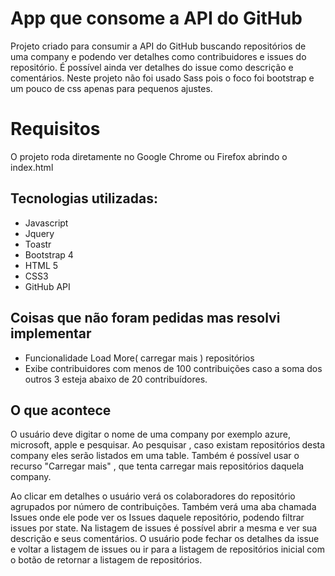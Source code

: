 # App que consome a API do GitHub

Projeto criado para consumir a API do GitHub buscando repositórios de uma company e podendo ver detalhes como contribuidores e issues do repositório.
É possível ainda ver detalhes do issue como descrição e comentários.
Neste projeto não foi usado Sass pois o foco foi bootstrap e um pouco de css apenas para pequenos ajustes.

# Requisitos
O projeto roda diretamente no Google Chrome ou Firefox abrindo o index.html

## Tecnologias utilizadas:

- Javascript
- Jquery
- Toastr
- Bootstrap 4
- HTML 5
- CSS3
- GitHub API

## Coisas que não foram pedidas mas resolvi implementar
- Funcionalidade Load More( carregar mais ) repositórios
- Exibe contribuidores com menos de 100 contribuições caso a soma dos outros 3 esteja abaixo de 20 contribuídores.

## O que acontece

O usuário deve digitar o nome de uma company por exemplo azure, microsoft, apple e pesquisar.
Ao pesquisar , caso existam repositórios desta company eles serão listados em uma table.
Também é possível usar o recurso "Carregar mais" , que tenta carregar mais repositórios daquela company.

Ao clicar em detalhes o usuário verá os colaboradores do repositório agrupados por número de contribuições.
Também verá uma aba chamada Issues onde ele pode ver os Issues daquele repositório, podendo filtrar issues por state.
Na listagem de issues é possível abrir a mesma e ver sua descrição e seus comentários. 
O usuário pode fechar os detalhes da issue e voltar a listagem de issues ou ir para a listagem de repositórios inicial com o botão de retornar a listagem de repositórios.

